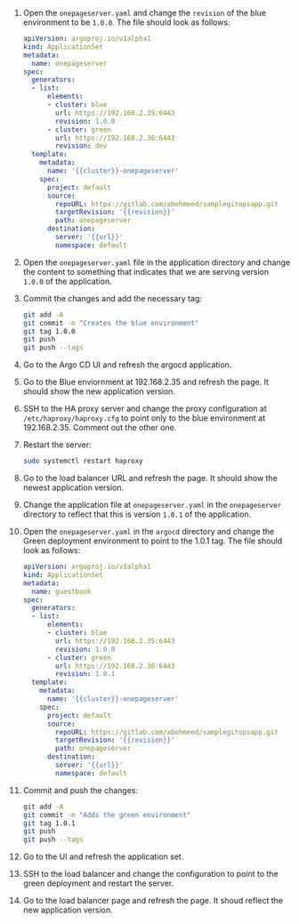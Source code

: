1. Open the `onepageserver.yaml` and change the `revision` of the blue environment to be `1.0.0`. The file should look as follows:

   ```yaml
   apiVersion: argoproj.io/v1alpha1
   kind: ApplicationSet
   metadata:
     name: onepageserver
   spec:
     generators:
     - list:
         elements:
         - cluster: blue
           url: https://192.168.2.35:6443
           revision: 1.0.0
         - cluster: green
           url: https://192.168.2.36:6443
           revision: dev
     template:
       metadata:
         name: '{{cluster}}-onepageserver'
       spec:
         project: default
         source:
           repoURL: https://gitlab.com/abohmeed/samplegitopsapp.git
           targetRevision: '{{revision}}'
           path: onepageserver
         destination:
           server: '{{url}}'
           namespace: default
   ```

2. Open the `onepageserver.yaml` file in the application directory and change the content to something that indicates that we are serving version `1.0.0` of the application.

3. Commit the changes and add the necessary tag:

   ```bash
   git add -A
   git commit -m "Creates the blue environment"
   git tag 1.0.0
   git push
   git push --tags
   ```

4. Go to the Argo CD UI and refresh the argocd application.

5. Go to the Blue enviornment at 192.168.2.35 and refresh the page. It should show the new application version.

6. SSH to the HA proxy server and change the proxy configuration at `/etc/haproxy/haproxy.cfg` to point only to the blue environment at 192.168.2.35. Comment out the other one.

7. Restart the server:

   ```bash
   sudo systemctl restart haproxy
   ```

8. Go to the load balancer URL and refresh the page. It should show the newest application version.

9. Change the application file at `onepageserver.yaml` in the `onepageserver` directory to reflect that this is version `1.0.1` of the application. 

10. Open the `onepageserver.yaml` in the `argocd` directory and change the Green deployment environment to point to the 1.0.1 tag. The file should look as follows:

    ```yaml
    apiVersion: argoproj.io/v1alpha1
    kind: ApplicationSet
    metadata:
      name: guestbook
    spec:
      generators:
      - list:
          elements:
          - cluster: blue
            url: https://192.168.2.35:6443
            revision: 1.0.0
          - cluster: green
            url: https://192.168.2.36:6443
            revision: 1.0.1
      template:
        metadata:
          name: '{{cluster}}-onepageserver'
        spec:
          project: default
          source:
            repoURL: https://gitlab.com/abohmeed/samplegitopsapp.git
            targetRevision: '{{revision}}'
            path: onepageserver
          destination:
            server: '{{url}}'
            namespace: default
    ```

11. Commit and push the changes:

    ```bash
    git add -A
    git commit -m "Adds the green environment"
    git tag 1.0.1
    git push
    git push --tags
    ```

12. Go to the UI and refresh the application set.

13. SSH to the load balancer and change the configuration to point to the green deployment and restart the server.

14. Go to the load balancer page and refresh the page. It shoud reflect the new application version.